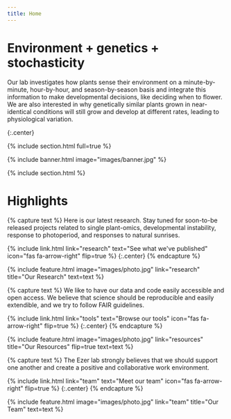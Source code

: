 ```yaml
---
title: Home
---
```


# Environment + genetics + stochasticity 

Our lab investigates how plants sense their environment on a minute-by-minute, hour-by-hour, and season-by-season basis and integrate this information to make developmental decisions, like deciding when to flower.  We are also interested in why genetically similar plants grown in near-identical conditions will still grow and develop at different rates, leading to physiological variation.   

{:.center}

{% include section.html full=true %}

{% include banner.html image="images/banner.jpg" %}

{% include section.html %}

# Highlights

{% capture text %}
Here is our latest research. Stay tuned for soon-to-be released projects related to single plant-omics, developmental instability, response to photoperiod, and responses to natural sunrises.

{%
  include link.html
  link="research"
  text="See what we've published"
  icon="fas fa-arrow-right"
  flip=true
%}
{:.center}
{% endcapture %}

{%
  include feature.html
  image="images/photo.jpg"
  link="research"
  title="Our Research"
  text=text
%}

{% capture text %}
We like to have our data and code easily accessible and open access.  We believe that science should be reproducible and easily extendible, and we try to follow FAIR guidelines.

{%
  include link.html
  link="tools"
  text="Browse our tools"
  icon="fas fa-arrow-right"
  flip=true
%}
{:.center}
{% endcapture %}

{%
  include feature.html
  image="images/photo.jpg"
  link="resources"
  title="Our Resources"
  flip=true
  text=text
%}

{% capture text %}
The Ezer lab strongly believes that we should support one another and create a positive and collaborative work environment.  

{%
  include link.html
  link="team"
  text="Meet our team"
  icon="fas fa-arrow-right"
  flip=true
%}
{:.center}
{% endcapture %}

{%
  include feature.html
  image="images/photo.jpg"
  link="team"
  title="Our Team"
  text=text
%}

